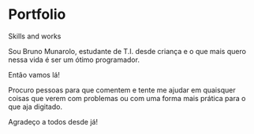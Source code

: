 # Portfolio
Skills and works

Sou Bruno Munarolo, estudante de T.I. desde criança e o que mais quero nessa vida é ser um ótimo programador.

Então vamos lá!

Procuro pessoas para que comentem e tente me ajudar em quaisquer coisas que verem com problemas ou 
com uma forma mais prática para o que aja digitado.

Agradeço a todos desde já!
